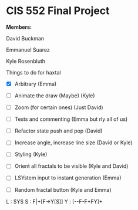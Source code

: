<h1> CIS 552 Final Project </h1>

<b>Members: </b>

David Buckman

Emmanuel Suarez

Kyle Rosenbluth

Things to do for haxtal

- [x] Arbitrary (Emma)
- [ ] Animate the draw (Maybe) (Kyle)
- [ ] Zoom (for certain ones) (Just David)
- [ ] Tests and commenting (Emma but rly all of us)
- [ ] Refactor state push and pop (David)
- [ ] Increase angle, increase line size (David or Kyle)
- [ ] Styling (Kyle)
- [ ] Orient all fractals to be visible (Kyle and David)
- [ ] LSYstem input to instant generation (Emma)
- [ ] Random fractal button (Kyle and Emma)


L : SYS
S : F|+[F->Y[S]]
Y : [--F-F+FY]+
